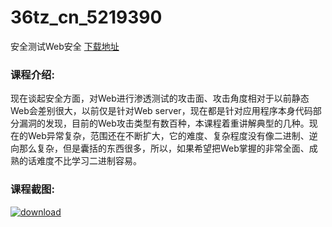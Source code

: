 # 36tz_cn_5219390
安全测试Web安全
[下载地址](http://www.36tz.cn/article/5219390 "下载地址")
### 课程介绍:
现在谈起安全方面，对Web进行渗透测试的攻击面、攻击角度相对于以前静态Web会差别很大，以前仅是针对Web server，现在都是针对应用程序本身代码部分漏洞的发现，目前的Web攻击类型有数百种，本课程着重讲解典型的几种。现在的Web异常复杂，范围还在不断扩大，它的难度、复杂程度没有像二进制、逆向那么复杂，但是囊括的东西很多，所以，如果希望把Web掌握的非常全面、成熟的话难度不比学习二进制容易。

### 课程截图:
[![download](http://36tz.cn/muke_img/2021_04_2-20.png "下载地址")](http://www.36tz.cn "下载地址")
